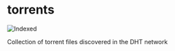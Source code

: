 torrents 
========
![Indexed](https://img.shields.io/badge/indexed-53609-blue)

Collection of torrent files discovered in the DHT network
